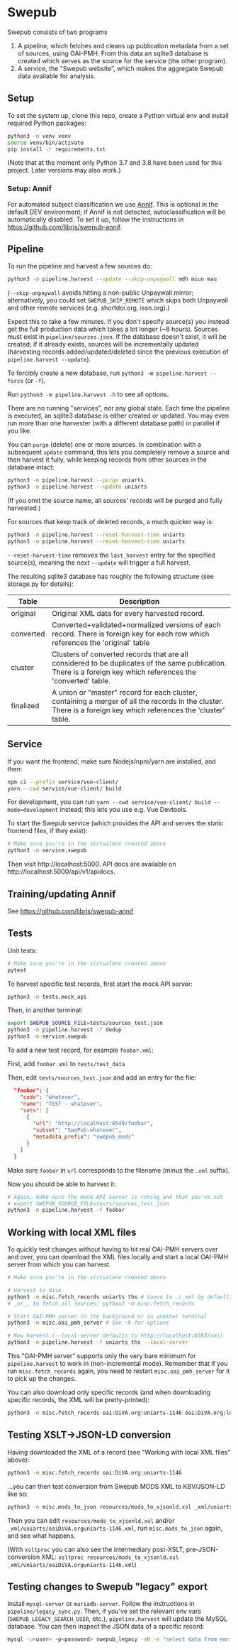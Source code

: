 # Swepub

Swepub consists of two programs

1. A pipeline, which fetches and cleans up publication metadata from a set of sources, using OAI-PMH. From this data an sqlite3 database is created which serves as the source for the service (the other program).
1. A service, the "Swepub website", which makes the aggregate Swepub data available for analysis.

## Setup

To set the system up, clone this repo, create a Python virtual env and install required Python packages:
```bash
python3 -m venv venv
source venv/bin/activate
pip install -r requirements.txt
```

(Note that at the moment only Python 3.7 and 3.8 have been used for this project. Later versions may also work.)

### Setup: Annif

For automated subject classification we use [Annif](https://annif.org/). This is optional in the default DEV environment;
if Annif is not detected, autoclassification will be automatically disabled.
To set it up, follow the instructions in https://github.com/libris/swepub-annif.

## Pipeline

To run the pipeline and harvest a few sources do:

```bash
python3 -m pipeline.harvest --update --skip-unpaywall mdh miun mau
```

(`--skip-unpaywall` avoids hitting a non-public Unpaywall mirror; alternatively, you could set `SWEPUB_SKIP_REMOTE` which skips both Unpaywall and other remote services (e.g. shortdoi.org, issn.org).)

Expect this to take a few minutes. If you don't specify source(s) you instead get the full production data which takes a lot longer (~8 hours). Sources must exist in `pipeline/sources.json`. If the database doesn't exist, it will be created; if it already exists, sources will be incrementally updated (harvesting records added/updated/deleted since the previous execution of `pipeline.harvest --update`).

To forcibly create a new database, run `python3 -m pipeline.harvest --force` (or `-f`).

Run `python3 -m pipeline.harvest -h` to see all options. 

There are no running "services", nor any global state. Each time the pipeline is executed, an sqlite3 database is either created or updated. You may even run more than one harvester (with a different database path) in parallel if you like.

You can `purge` (delete) one or more sources. In combination with a subsequent `update` command, this lets you completely remove a source and then harvest it fully, while keeping records from other sources in the database intact:

```bash
python3 -m pipeline.harvest --purge uniarts
python3 -m pipeline.harvest --update uniarts
```

(If you omit the source name, all sources' records will be purged and fully harvested.)

For sources that keep track of deleted records, a much quicker way is:

```bash
python3 -m pipeline.harvest --reset-harvest-time uniarts
python3 -m pipeline.harvest --reset-harvest-time uniarts
```

`--reset-harvest-time` removes the `last_harvest` entry for the specified source(s), meaning the next `--update` will trigger a full harvest.

The resulting sqlite3 database has roughly the following structure (see storage.py for details):

| Table | Description |
| --- | --- |
|original| Original XML data for every harvested record. |
|converted| Converted+validated+normalized versions of each record. There is foreign key for each row which references the 'original' table |
|cluster| Clusters of converted records that are all considered to be duplicates of the same publication. There is a foreign key which references the 'converted' table. |
|finalized| A union or "master" record for each cluster, containing a merger of all the records in the cluster. There is a foreign key which references the 'cluster' table. |


## Service

If you want the frontend, make sure Nodejs/npm/yarn are installed, and then:

```bash
npm ci --prefix service/vue-client/
yarn --cwd service/vue-client/ build
```

For development, you can run `yarn --cwd service/vue-client/ build --mode=development` instead; this lets you use e.g. Vue Devtools.

To start the Swepub service (which provides the API and serves the static frontend files, if they exist):

```bash
# Make sure you're in the virtualenv created above
python3 -m service.swepub
```

Then visit http://localhost:5000. API docs are available on http://localhost:5000/api/v1/apidocs.


## Training/updating Annif
See https://github.com/libris/swepub-annif


## Tests

Unit tests:

```bash
# Make sure you're in the virtualenv created above
pytest
```

To harvest specific test records, first start the mock API server:

```bash
python3 -m tests.mock_api
```

Then, in another terminal:

```bash
export SWEPUB_SOURCE_FILE=tests/sources_test.json
python3 -m pipeline.harvest -f dedup
python3 -m service.swepub
```

To add a new test record, for example `foobar.xml`:

First, add `foobar.xml` to `tests/test_data`

Then, edit `tests/sources_test.json` and add an entry for the file:

```json
  "foobar": {
    "code": "whatever",
    "name": "TEST - whatever",
    "sets": [
      {
        "url": "http://localhost:8549/foobar",
        "subset": "SwePub-whatever",
        "metadata_prefix": "swepub_mods"
      }
    ]
  }
 ```

Make sure `foobar` in `url` corresponds to the filename (minus the `.xml` suffix).

Now you should be able to harvest it:

```bash
# Again, make sure the mock API server is rnning and that you've set
# export SWEPUB_SOURCE_FILE=tests/sources_test.json
python3 -m pipeline.harvest -f foobar
```


## Working with local XML files

To quickly test changes without having to hit real OAI-PMH servers over and over,
you can download the XML files locally and start a local OAI-PMH server from which
you can harvest.


```bash
# Make sure you're in the virtualenv created above

# Harvest to disk
python3 -m misc.fetch_records uniarts ths # Saves to ./_xml by default; -h for options
# _or_, to fetch all sources: python3 -m misc.fetch_records

# Start OAI-PMH server in the background or in another terminal
python3 -m misc.oai_pmh_server # See -h for options

# Now harvest (--local-server defaults to http://localhost:8383/oai)
python3 -m pipeline.harvest -f uniarts ths --local-server
```

This "OAI-PMH server" supports only the very bare minimum for `pipeline.harvest` to work
in (non-incremental mode). Remember that if you run `misc.fetch_records` again, you need
to restart `misc.oai_pmh_server` for it to pick up the changes.

You can also download only specific records (and when downloading specific records,
the XML will be pretty-printed):

```bash
python3 -m misc.fetch_records oai:DiVA.org:uniarts-1146 oai:DiVA.org:lnu-108145
```


## Testing XSLT->JSON-LD conversion

Having downloaded the XML of a record (see "Working with local XML files" above):
```bash
python3 -m misc.fetch_records oai:DiVA.org:uniarts-1146
```

...you can then test conversion from Swepub MODS XML to KBV/JSON-LD like so:


```bash
python3 -m misc.mods_to_json resources/mods_to_xjsonld.xsl _xml/uniarts/oaiDiVA.orguniarts-1146.xml
```

Then you can edit `resources/mods_to_xjsonld.xsl` and/or `_xml/uniarts/oaiDiVA.orguniarts-1146.xml`,
run `misc.mods_to_json` again, and see what happens.

(With `xsltproc` you can also see the intermediary post-XSLT, pre-JSON-conversion XML:
`xsltproc resources/mods_to_xjsonld.xsl _xml/uniarts/oaiDiVA.orguniarts-1146.xml`)


## Testing changes to Swepub "legacy" export

Install `mysql-server` or `mariadb-server`. Follow the instructions in `pipeline/legacy_sync.py`.
Then, if you've set the relevant env vars (`SWEPUB_LEGACY_SEARCH_USER`, etc.), `pipeline.harvest`
will update the MySQL database. You can then inspect the JSON data of a specific record:

```bash
mysql -u<user> -p<password> swepub_legacy -sN -e "select data from enriched where identifier = 'oai:DiVA.org:uniarts-1146';" | jq
```
